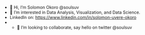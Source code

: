 - 👋 Hi, I’m Solomon Okoro @soulsuv
- 👀 I’m interested in Data Analysis, Visualization, and Data Science.
- LinkedIn on: https://www.linkedin.com/in/solomon-uvere-okoro
- - 💞️ I’m looking to collaborate, say hello on twitter @soulsuv
